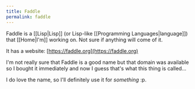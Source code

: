```yaml
---
title: Faddle
permalink: faddle
---
```


Faddle is a [[Lisp|Lisp]] (or Lisp-like [[Programming Languages|language]]) that [[Home|I'm]] working on. Not sure if anything will come of it.

It has a website: [https://faddle.org](https://faddle.org)

I'm not really sure that Faddle is a good name but that domain was available so I bought it immediately and now I guess that's what this thing is called...

I do love the name, so I'll definitely use it for _something_ :p.
